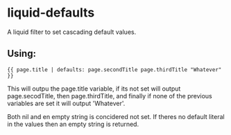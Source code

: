 # liquid-defaults
A liquid filter to set cascading default values.

## Using:

```liquid
{{ page.title | defaults: page.secondTitle page.thirdTitle "Whatever" }}
```

This will outpu the page.title variable, if its not set will output page.secodTitle, then page.thirdTitle, and finally if none of the previous variables are set it will output 'Whatever'. 

Both nil and en empty string is concidered not set. If theres no default literal in the values then an empty string is returned.